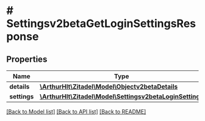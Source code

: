 # # Settingsv2betaGetLoginSettingsResponse

## Properties

Name | Type | Description | Notes
------------ | ------------- | ------------- | -------------
**details** | [**\ArthurHlt\Zitadel\Model\Objectv2betaDetails**](Objectv2betaDetails.md) |  | [optional]
**settings** | [**\ArthurHlt\Zitadel\Model\Settingsv2betaLoginSettings**](Settingsv2betaLoginSettings.md) |  | [optional]

[[Back to Model list]](../../README.md#models) [[Back to API list]](../../README.md#endpoints) [[Back to README]](../../README.md)
